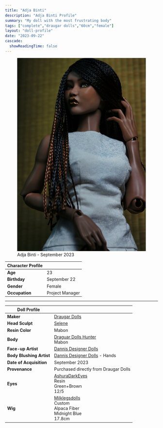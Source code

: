 ```yaml
---
title: "Adja Binti"
description: "Adja Binti Profile"
summary: "My doll with the most frustrating body"
tags: ["complete","draugar dolls","60cm","female"]
layout: "doll-profile"
date: "2023-09-22"
cascade:
  showReadingTime: false
---
```


<div class="flex gap-4 flex-row flex-wrap">
  <div><figure><img src="white-dress.jpeg" class="doll-profile-img" alt="A Black female doll with long straight dark blue hair in a plum blossom dress sitting with one leg crossed over the other on a wooden stool." width="500"><figcaption>Adja Binti - September 2023</figcaption></figure> </div>
  <div>

| Character Profile | |
| ----- | ---|
| **Age** | 23 |
| **Birthday** | September 22 |
| **Gender** | Female |
| **Occupation** | Project Manager |

---

| Doll Profile | |
| ----- | ---|
| **Maker** | [Draugar Dolls](https://draugardolls.com/) |
| **Head Sculpt** | [Selene](https://draugardolls.com/selene/) |
| **Resin Color** | Mabon |
| **Body** | [Draguar Dolls Hunter](https://draugardolls.com/preorders-hg/)<br> Mabon |
| **Face-up Artist** | [Dannis Designer Dolls](https://www.instagram.com/dannisdesignerdolls/) |
| **Body Blushing Artist** | [Dannis Designer Dolls](https://www.instagram.com/dannisdesignerdolls/) - Hands|
| **Date of Acquisition** | September 2023 |
| **Provenance** | Purchased directly from Draugar Dolls |
| **Eyes** | [AshuraDarkEyes](https://www.etsy.com/shop/ashuradarkeyes) <br> Resin <br> Green+Brown <br> 12/5 |
| **Wig** | [Milklegsdolls](https://www.instagram.com/milklegsdolls/) <br> Custom <br> Alpaca Fiber <br> Midnight Blue <br> 17.8cm  |

  </div>
</div>